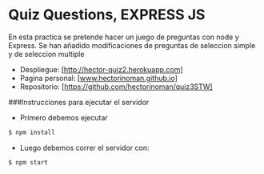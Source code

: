 # Quiz Questions, EXPRESS JS

En esta practica se pretende hacer un juego de preguntas con node y Express. Se han añadido modificaciones de preguntas de seleccion simple y de seleccion multiple

- Despliegue: [http://hector-quiz2.herokuapp.com]
- Pagina personal: [www.hectorinoman.github.io]
- Repositorio: [https://github.com/hectorinoman/quiz3STW]



###Instrucciones para ejecutar el servidor
- Primero debemos ejecutar
 ```sh
$ npm install
```

- Luego debemos correr el servidor con:

 ```sh
$ npm start
```
